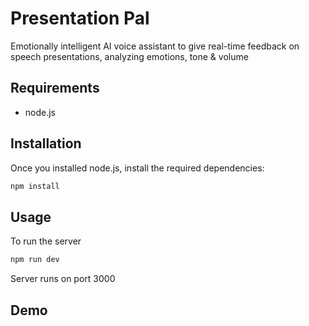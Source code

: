 # Presentation Pal
 Emotionally intelligent AI voice assistant to give real-time feedback on speech presentations, analyzing emotions, tone & volume

## Requirements
* node.js

## Installation
Once you installed node.js, install the required dependencies:
```bash
npm install
```

## Usage
To run the server
```bash
npm run dev
```
Server runs on port 3000

## Demo
